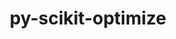 ---
title: "py-scikit-optimize"
layout: cache
categories: [package, develop]
meta: {"versions": ["master"], "compilers": ["gcc@=11.1.0"], "oss": ["ubuntu20.04"], "platforms": ["linux"], "targets": ["ppc64le", "x86_64_v3"], "stacks": ["e4s", "e4s-power", "root"], "num_specs": 37, "num_specs_by_stack": {"e4s-power": 19, "root": 37, "e4s": 18}}
spec_details: [{"hash": "fkri5fcq5dfxevqjwbqbg5t6i63cu2wd", "compiler": "gcc@=11.1.0", "versions": ["master"], "os": "ubuntu20.04", "platform": "linux", "target": "ppc64le", "variants": ["build_system=python_pip", "+gptune", "patches=21f43c9", "+plots"], "stacks": ["e4s-power", "root"], "size": "-", "tarball": "https://binaries.spack.io/develop/build_cache/linux-ubuntu20.04-ppc64le/gcc-11.1.0/py-scikit-optimize-master/linux-ubuntu20.04-ppc64le-gcc-11.1.0-py-scikit-optimize-master-fkri5fcq5dfxevqjwbqbg5t6i63cu2wd.spack"}, {"hash": "6tilok3yjh46fozucixntihhfptjsxqs", "compiler": "gcc@=11.1.0", "versions": ["master"], "os": "ubuntu20.04", "platform": "linux", "target": "ppc64le", "variants": ["build_system=python_pip", "+gptune", "patches=21f43c9", "+plots"], "stacks": ["e4s-power", "root"], "size": "-", "tarball": "https://binaries.spack.io/develop/build_cache/linux-ubuntu20.04-ppc64le/gcc-11.1.0/py-scikit-optimize-master/linux-ubuntu20.04-ppc64le-gcc-11.1.0-py-scikit-optimize-master-6tilok3yjh46fozucixntihhfptjsxqs.spack"}, {"hash": "h6g6oqesk7npzk4x3ppryehut62om56c", "compiler": "gcc@=11.1.0", "versions": ["master"], "os": "ubuntu20.04", "platform": "linux", "target": "ppc64le", "variants": ["build_system=python_pip", "+gptune", "patches=21f43c9", "+plots"], "stacks": ["e4s-power", "root"], "size": "-", "tarball": "https://binaries.spack.io/develop/build_cache/linux-ubuntu20.04-ppc64le/gcc-11.1.0/py-scikit-optimize-master/linux-ubuntu20.04-ppc64le-gcc-11.1.0-py-scikit-optimize-master-h6g6oqesk7npzk4x3ppryehut62om56c.spack"}, {"hash": "fxhsq3pbl3xuylelp2hs5qyh4j6xjmfu", "compiler": "gcc@=11.1.0", "versions": ["master"], "os": "ubuntu20.04", "platform": "linux", "target": "ppc64le", "variants": ["build_system=python_pip", "+gptune", "patches=21f43c9", "+plots"], "stacks": ["e4s-power", "root"], "size": "-", "tarball": "https://binaries.spack.io/develop/build_cache/linux-ubuntu20.04-ppc64le/gcc-11.1.0/py-scikit-optimize-master/linux-ubuntu20.04-ppc64le-gcc-11.1.0-py-scikit-optimize-master-fxhsq3pbl3xuylelp2hs5qyh4j6xjmfu.spack"}, {"hash": "4bijn7r3qhhmigfrbagw5skrcaugbbor", "compiler": "gcc@=11.1.0", "versions": ["master"], "os": "ubuntu20.04", "platform": "linux", "target": "ppc64le", "variants": ["build_system=python_pip", "+gptune", "patches=21f43c9", "+plots"], "stacks": ["e4s-power", "root"], "size": "-", "tarball": "https://binaries.spack.io/develop/build_cache/linux-ubuntu20.04-ppc64le/gcc-11.1.0/py-scikit-optimize-master/linux-ubuntu20.04-ppc64le-gcc-11.1.0-py-scikit-optimize-master-4bijn7r3qhhmigfrbagw5skrcaugbbor.spack"}, {"hash": "5i56scy75qcoflpeupqpicrwxasos7hu", "compiler": "gcc@=11.1.0", "versions": ["master"], "os": "ubuntu20.04", "platform": "linux", "target": "ppc64le", "variants": ["build_system=python_pip", "+gptune", "patches=21f43c9", "+plots"], "stacks": ["e4s-power", "root"], "size": "-", "tarball": "https://binaries.spack.io/develop/build_cache/linux-ubuntu20.04-ppc64le/gcc-11.1.0/py-scikit-optimize-master/linux-ubuntu20.04-ppc64le-gcc-11.1.0-py-scikit-optimize-master-5i56scy75qcoflpeupqpicrwxasos7hu.spack"}, {"hash": "eo4ijaqak63cowutaeargkyyty4i6rot", "compiler": "gcc@=11.1.0", "versions": ["master"], "os": "ubuntu20.04", "platform": "linux", "target": "ppc64le", "variants": ["build_system=python_pip", "+gptune", "patches=21f43c9", "+plots"], "stacks": ["e4s-power", "root"], "size": "-", "tarball": "https://binaries.spack.io/develop/build_cache/linux-ubuntu20.04-ppc64le/gcc-11.1.0/py-scikit-optimize-master/linux-ubuntu20.04-ppc64le-gcc-11.1.0-py-scikit-optimize-master-eo4ijaqak63cowutaeargkyyty4i6rot.spack"}, {"hash": "gecuqbdds3432jxjw7j2yfuv3527jqmu", "compiler": "gcc@=11.1.0", "versions": ["master"], "os": "ubuntu20.04", "platform": "linux", "target": "ppc64le", "variants": ["build_system=python_pip", "+gptune", "patches=21f43c9", "+plots"], "stacks": ["e4s-power", "root"], "size": "-", "tarball": "https://binaries.spack.io/develop/build_cache/linux-ubuntu20.04-ppc64le/gcc-11.1.0/py-scikit-optimize-master/linux-ubuntu20.04-ppc64le-gcc-11.1.0-py-scikit-optimize-master-gecuqbdds3432jxjw7j2yfuv3527jqmu.spack"}, {"hash": "u7lczld3jsd3jsot7eq6w4j7f2tpeimw", "compiler": "gcc@=11.1.0", "versions": ["master"], "os": "ubuntu20.04", "platform": "linux", "target": "ppc64le", "variants": ["build_system=python_pip", "+gptune", "patches=21f43c9", "+plots"], "stacks": ["e4s-power", "root"], "size": "-", "tarball": "https://binaries.spack.io/develop/build_cache/linux-ubuntu20.04-ppc64le/gcc-11.1.0/py-scikit-optimize-master/linux-ubuntu20.04-ppc64le-gcc-11.1.0-py-scikit-optimize-master-u7lczld3jsd3jsot7eq6w4j7f2tpeimw.spack"}, {"hash": "moupemezdiomq2mw2h3nys5gbwtcrp4d", "compiler": "gcc@=11.1.0", "versions": ["master"], "os": "ubuntu20.04", "platform": "linux", "target": "ppc64le", "variants": ["build_system=python_pip", "+gptune", "patches=21f43c9", "+plots"], "stacks": ["e4s-power", "root"], "size": "-", "tarball": "https://binaries.spack.io/develop/build_cache/linux-ubuntu20.04-ppc64le/gcc-11.1.0/py-scikit-optimize-master/linux-ubuntu20.04-ppc64le-gcc-11.1.0-py-scikit-optimize-master-moupemezdiomq2mw2h3nys5gbwtcrp4d.spack"}, {"hash": "kgoglu5dp6qpdkeurjcyhmkmvqswqyeu", "compiler": "gcc@=11.1.0", "versions": ["master"], "os": "ubuntu20.04", "platform": "linux", "target": "ppc64le", "variants": ["build_system=python_pip", "+gptune", "patches=21f43c9", "+plots"], "stacks": ["e4s-power", "root"], "size": "-", "tarball": "https://binaries.spack.io/develop/build_cache/linux-ubuntu20.04-ppc64le/gcc-11.1.0/py-scikit-optimize-master/linux-ubuntu20.04-ppc64le-gcc-11.1.0-py-scikit-optimize-master-kgoglu5dp6qpdkeurjcyhmkmvqswqyeu.spack"}, {"hash": "aeap3a44qbgric7h7otswecjiusdytnj", "compiler": "gcc@=11.1.0", "versions": ["master"], "os": "ubuntu20.04", "platform": "linux", "target": "ppc64le", "variants": ["build_system=python_pip", "+gptune", "patches=21f43c9", "+plots"], "stacks": ["e4s-power", "root"], "size": "-", "tarball": "https://binaries.spack.io/develop/build_cache/linux-ubuntu20.04-ppc64le/gcc-11.1.0/py-scikit-optimize-master/linux-ubuntu20.04-ppc64le-gcc-11.1.0-py-scikit-optimize-master-aeap3a44qbgric7h7otswecjiusdytnj.spack"}, {"hash": "djlwvkagzmk4kh5l2femmipsvxavfvol", "compiler": "gcc@=11.1.0", "versions": ["master"], "os": "ubuntu20.04", "platform": "linux", "target": "ppc64le", "variants": ["build_system=python_pip", "+gptune", "patches=21f43c9", "+plots"], "stacks": ["e4s-power", "root"], "size": "-", "tarball": "https://binaries.spack.io/develop/build_cache/linux-ubuntu20.04-ppc64le/gcc-11.1.0/py-scikit-optimize-master/linux-ubuntu20.04-ppc64le-gcc-11.1.0-py-scikit-optimize-master-djlwvkagzmk4kh5l2femmipsvxavfvol.spack"}, {"hash": "5jjp4kuj5udv7iq67vae2z3skupbxqps", "compiler": "gcc@=11.1.0", "versions": ["master"], "os": "ubuntu20.04", "platform": "linux", "target": "ppc64le", "variants": ["build_system=python_pip", "+gptune", "patches=21f43c9", "+plots"], "stacks": ["e4s-power", "root"], "size": "-", "tarball": "https://binaries.spack.io/develop/build_cache/linux-ubuntu20.04-ppc64le/gcc-11.1.0/py-scikit-optimize-master/linux-ubuntu20.04-ppc64le-gcc-11.1.0-py-scikit-optimize-master-5jjp4kuj5udv7iq67vae2z3skupbxqps.spack"}, {"hash": "vzhj7kqwelko5fbdqyrdkcuiuk2kzhzz", "compiler": "gcc@=11.1.0", "versions": ["master"], "os": "ubuntu20.04", "platform": "linux", "target": "ppc64le", "variants": ["build_system=python_pip", "+gptune", "patches=21f43c9", "+plots"], "stacks": ["e4s-power", "root"], "size": "-", "tarball": "https://binaries.spack.io/develop/build_cache/linux-ubuntu20.04-ppc64le/gcc-11.1.0/py-scikit-optimize-master/linux-ubuntu20.04-ppc64le-gcc-11.1.0-py-scikit-optimize-master-vzhj7kqwelko5fbdqyrdkcuiuk2kzhzz.spack"}, {"hash": "azhho577wq6rbc6d7e3rkptdvh546zz3", "compiler": "gcc@=11.1.0", "versions": ["master"], "os": "ubuntu20.04", "platform": "linux", "target": "ppc64le", "variants": ["build_system=python_pip", "+gptune", "patches=21f43c9", "+plots"], "stacks": ["e4s-power", "root"], "size": "-", "tarball": "https://binaries.spack.io/develop/build_cache/linux-ubuntu20.04-ppc64le/gcc-11.1.0/py-scikit-optimize-master/linux-ubuntu20.04-ppc64le-gcc-11.1.0-py-scikit-optimize-master-azhho577wq6rbc6d7e3rkptdvh546zz3.spack"}, {"hash": "kxbesvz4cflfclh4zint5sa542gszj7n", "compiler": "gcc@=11.1.0", "versions": ["master"], "os": "ubuntu20.04", "platform": "linux", "target": "ppc64le", "variants": ["build_system=python_pip", "+gptune", "patches=21f43c9", "+plots"], "stacks": ["e4s-power", "root"], "size": "-", "tarball": "https://binaries.spack.io/develop/build_cache/linux-ubuntu20.04-ppc64le/gcc-11.1.0/py-scikit-optimize-master/linux-ubuntu20.04-ppc64le-gcc-11.1.0-py-scikit-optimize-master-kxbesvz4cflfclh4zint5sa542gszj7n.spack"}, {"hash": "yntpi3xzzqfq25v4exrr2nifeoagf3qi", "compiler": "gcc@=11.1.0", "versions": ["master"], "os": "ubuntu20.04", "platform": "linux", "target": "ppc64le", "variants": ["build_system=python_pip", "+gptune", "patches=21f43c9", "+plots"], "stacks": ["e4s-power", "root"], "size": "-", "tarball": "https://binaries.spack.io/develop/build_cache/linux-ubuntu20.04-ppc64le/gcc-11.1.0/py-scikit-optimize-master/linux-ubuntu20.04-ppc64le-gcc-11.1.0-py-scikit-optimize-master-yntpi3xzzqfq25v4exrr2nifeoagf3qi.spack"}, {"hash": "uzypqzjbbyq6t5kckeuk5jrjfb5ynnqr", "compiler": "gcc@=11.1.0", "versions": ["master"], "os": "ubuntu20.04", "platform": "linux", "target": "ppc64le", "variants": ["build_system=python_pip", "+gptune", "patches=21f43c9", "+plots"], "stacks": ["e4s-power", "root"], "size": "-", "tarball": "https://binaries.spack.io/develop/build_cache/linux-ubuntu20.04-ppc64le/gcc-11.1.0/py-scikit-optimize-master/linux-ubuntu20.04-ppc64le-gcc-11.1.0-py-scikit-optimize-master-uzypqzjbbyq6t5kckeuk5jrjfb5ynnqr.spack"}, {"hash": "wwzyxtdvph5c7cr3x5kgbkehvduuqr6b", "compiler": "gcc@=11.1.0", "versions": ["master"], "os": "ubuntu20.04", "platform": "linux", "target": "x86_64_v3", "variants": ["build_system=python_pip", "+gptune", "patches=21f43c9", "+plots"], "stacks": ["e4s", "root"], "size": "-", "tarball": "https://binaries.spack.io/develop/build_cache/linux-ubuntu20.04-x86_64_v3/gcc-11.1.0/py-scikit-optimize-master/linux-ubuntu20.04-x86_64_v3-gcc-11.1.0-py-scikit-optimize-master-wwzyxtdvph5c7cr3x5kgbkehvduuqr6b.spack"}, {"hash": "kj3g5p6i5pkwln6gouka4t2jcod4wmnc", "compiler": "gcc@=11.1.0", "versions": ["master"], "os": "ubuntu20.04", "platform": "linux", "target": "x86_64_v3", "variants": ["build_system=python_pip", "+gptune", "patches=21f43c9", "+plots"], "stacks": ["e4s", "root"], "size": "-", "tarball": "https://binaries.spack.io/develop/build_cache/linux-ubuntu20.04-x86_64_v3/gcc-11.1.0/py-scikit-optimize-master/linux-ubuntu20.04-x86_64_v3-gcc-11.1.0-py-scikit-optimize-master-kj3g5p6i5pkwln6gouka4t2jcod4wmnc.spack"}, {"hash": "5jx72pwc2s32r6kdow4przmcvsqalctg", "compiler": "gcc@=11.1.0", "versions": ["master"], "os": "ubuntu20.04", "platform": "linux", "target": "x86_64_v3", "variants": ["build_system=python_pip", "+gptune", "patches=21f43c9", "+plots"], "stacks": ["e4s", "root"], "size": "-", "tarball": "https://binaries.spack.io/develop/build_cache/linux-ubuntu20.04-x86_64_v3/gcc-11.1.0/py-scikit-optimize-master/linux-ubuntu20.04-x86_64_v3-gcc-11.1.0-py-scikit-optimize-master-5jx72pwc2s32r6kdow4przmcvsqalctg.spack"}, {"hash": "hicn5vvxydvvw6lkf3igzyylrricux6n", "compiler": "gcc@=11.1.0", "versions": ["master"], "os": "ubuntu20.04", "platform": "linux", "target": "x86_64_v3", "variants": ["build_system=python_pip", "+gptune", "patches=21f43c9", "+plots"], "stacks": ["e4s", "root"], "size": "-", "tarball": "https://binaries.spack.io/develop/build_cache/linux-ubuntu20.04-x86_64_v3/gcc-11.1.0/py-scikit-optimize-master/linux-ubuntu20.04-x86_64_v3-gcc-11.1.0-py-scikit-optimize-master-hicn5vvxydvvw6lkf3igzyylrricux6n.spack"}, {"hash": "3jkkhvbnuvheprxmai6y3446atn4qj4m", "compiler": "gcc@=11.1.0", "versions": ["master"], "os": "ubuntu20.04", "platform": "linux", "target": "x86_64_v3", "variants": ["build_system=python_pip", "+gptune", "patches=21f43c9", "+plots"], "stacks": ["e4s", "root"], "size": "-", "tarball": "https://binaries.spack.io/develop/build_cache/linux-ubuntu20.04-x86_64_v3/gcc-11.1.0/py-scikit-optimize-master/linux-ubuntu20.04-x86_64_v3-gcc-11.1.0-py-scikit-optimize-master-3jkkhvbnuvheprxmai6y3446atn4qj4m.spack"}, {"hash": "m4zftpguf4ys23mqjwnpfsu7omega7of", "compiler": "gcc@=11.1.0", "versions": ["master"], "os": "ubuntu20.04", "platform": "linux", "target": "x86_64_v3", "variants": ["build_system=python_pip", "+gptune", "patches=21f43c9", "+plots"], "stacks": ["e4s", "root"], "size": "-", "tarball": "https://binaries.spack.io/develop/build_cache/linux-ubuntu20.04-x86_64_v3/gcc-11.1.0/py-scikit-optimize-master/linux-ubuntu20.04-x86_64_v3-gcc-11.1.0-py-scikit-optimize-master-m4zftpguf4ys23mqjwnpfsu7omega7of.spack"}, {"hash": "hy7d4wjywfprwcytdtqoifnhgmo33aee", "compiler": "gcc@=11.1.0", "versions": ["master"], "os": "ubuntu20.04", "platform": "linux", "target": "x86_64_v3", "variants": ["build_system=python_pip", "+gptune", "patches=21f43c9", "+plots"], "stacks": ["e4s", "root"], "size": "-", "tarball": "https://binaries.spack.io/develop/build_cache/linux-ubuntu20.04-x86_64_v3/gcc-11.1.0/py-scikit-optimize-master/linux-ubuntu20.04-x86_64_v3-gcc-11.1.0-py-scikit-optimize-master-hy7d4wjywfprwcytdtqoifnhgmo33aee.spack"}, {"hash": "qiz2xzx3l2od7xjkeauttxpou2dwyt3r", "compiler": "gcc@=11.1.0", "versions": ["master"], "os": "ubuntu20.04", "platform": "linux", "target": "x86_64_v3", "variants": ["build_system=python_pip", "+gptune", "patches=21f43c9", "+plots"], "stacks": ["e4s", "root"], "size": "-", "tarball": "https://binaries.spack.io/develop/build_cache/linux-ubuntu20.04-x86_64_v3/gcc-11.1.0/py-scikit-optimize-master/linux-ubuntu20.04-x86_64_v3-gcc-11.1.0-py-scikit-optimize-master-qiz2xzx3l2od7xjkeauttxpou2dwyt3r.spack"}, {"hash": "oyiqiotosnwxhhu6mapveeskejhtbick", "compiler": "gcc@=11.1.0", "versions": ["master"], "os": "ubuntu20.04", "platform": "linux", "target": "x86_64_v3", "variants": ["build_system=python_pip", "+gptune", "patches=21f43c9", "+plots"], "stacks": ["e4s", "root"], "size": "-", "tarball": "https://binaries.spack.io/develop/build_cache/linux-ubuntu20.04-x86_64_v3/gcc-11.1.0/py-scikit-optimize-master/linux-ubuntu20.04-x86_64_v3-gcc-11.1.0-py-scikit-optimize-master-oyiqiotosnwxhhu6mapveeskejhtbick.spack"}, {"hash": "qkufnkqdcefmozodlzjdt34kimbvwp4c", "compiler": "gcc@=11.1.0", "versions": ["master"], "os": "ubuntu20.04", "platform": "linux", "target": "x86_64_v3", "variants": ["build_system=python_pip", "+gptune", "patches=21f43c9", "+plots"], "stacks": ["e4s", "root"], "size": "-", "tarball": "https://binaries.spack.io/develop/build_cache/linux-ubuntu20.04-x86_64_v3/gcc-11.1.0/py-scikit-optimize-master/linux-ubuntu20.04-x86_64_v3-gcc-11.1.0-py-scikit-optimize-master-qkufnkqdcefmozodlzjdt34kimbvwp4c.spack"}, {"hash": "smkqcltk2hqcrnjbko7kaifqbpwjsfpz", "compiler": "gcc@=11.1.0", "versions": ["master"], "os": "ubuntu20.04", "platform": "linux", "target": "x86_64_v3", "variants": ["build_system=python_pip", "+gptune", "patches=21f43c9", "+plots"], "stacks": ["e4s", "root"], "size": "-", "tarball": "https://binaries.spack.io/develop/build_cache/linux-ubuntu20.04-x86_64_v3/gcc-11.1.0/py-scikit-optimize-master/linux-ubuntu20.04-x86_64_v3-gcc-11.1.0-py-scikit-optimize-master-smkqcltk2hqcrnjbko7kaifqbpwjsfpz.spack"}, {"hash": "zty7ihl2jr3krpmutzqlrg7k2v734mju", "compiler": "gcc@=11.1.0", "versions": ["master"], "os": "ubuntu20.04", "platform": "linux", "target": "x86_64_v3", "variants": ["build_system=python_pip", "+gptune", "patches=21f43c9", "+plots"], "stacks": ["e4s", "root"], "size": "-", "tarball": "https://binaries.spack.io/develop/build_cache/linux-ubuntu20.04-x86_64_v3/gcc-11.1.0/py-scikit-optimize-master/linux-ubuntu20.04-x86_64_v3-gcc-11.1.0-py-scikit-optimize-master-zty7ihl2jr3krpmutzqlrg7k2v734mju.spack"}, {"hash": "jrvksmov4225y66nmebm2ejg7yibtj5i", "compiler": "gcc@=11.1.0", "versions": ["master"], "os": "ubuntu20.04", "platform": "linux", "target": "x86_64_v3", "variants": ["build_system=python_pip", "+gptune", "patches=21f43c9", "+plots"], "stacks": ["e4s", "root"], "size": "-", "tarball": "https://binaries.spack.io/develop/build_cache/linux-ubuntu20.04-x86_64_v3/gcc-11.1.0/py-scikit-optimize-master/linux-ubuntu20.04-x86_64_v3-gcc-11.1.0-py-scikit-optimize-master-jrvksmov4225y66nmebm2ejg7yibtj5i.spack"}, {"hash": "w3rfqf7qzlnki3uy4yend5j66djoipqh", "compiler": "gcc@=11.1.0", "versions": ["master"], "os": "ubuntu20.04", "platform": "linux", "target": "x86_64_v3", "variants": ["build_system=python_pip", "+gptune", "patches=21f43c9", "+plots"], "stacks": ["e4s", "root"], "size": "-", "tarball": "https://binaries.spack.io/develop/build_cache/linux-ubuntu20.04-x86_64_v3/gcc-11.1.0/py-scikit-optimize-master/linux-ubuntu20.04-x86_64_v3-gcc-11.1.0-py-scikit-optimize-master-w3rfqf7qzlnki3uy4yend5j66djoipqh.spack"}, {"hash": "5xfucl5dzecievbv66yjflhyqe3wifli", "compiler": "gcc@=11.1.0", "versions": ["master"], "os": "ubuntu20.04", "platform": "linux", "target": "x86_64_v3", "variants": ["build_system=python_pip", "+gptune", "patches=21f43c9", "+plots"], "stacks": ["e4s", "root"], "size": "-", "tarball": "https://binaries.spack.io/develop/build_cache/linux-ubuntu20.04-x86_64_v3/gcc-11.1.0/py-scikit-optimize-master/linux-ubuntu20.04-x86_64_v3-gcc-11.1.0-py-scikit-optimize-master-5xfucl5dzecievbv66yjflhyqe3wifli.spack"}, {"hash": "qf3tqc5mh7wyomiip6fiv2dgbrmxba24", "compiler": "gcc@=11.1.0", "versions": ["master"], "os": "ubuntu20.04", "platform": "linux", "target": "x86_64_v3", "variants": ["build_system=python_pip", "+gptune", "patches=21f43c9", "+plots"], "stacks": ["e4s", "root"], "size": "-", "tarball": "https://binaries.spack.io/develop/build_cache/linux-ubuntu20.04-x86_64_v3/gcc-11.1.0/py-scikit-optimize-master/linux-ubuntu20.04-x86_64_v3-gcc-11.1.0-py-scikit-optimize-master-qf3tqc5mh7wyomiip6fiv2dgbrmxba24.spack"}, {"hash": "pi6f5zn3ux7zdwvoddfiukjhtczxnzxd", "compiler": "gcc@=11.1.0", "versions": ["master"], "os": "ubuntu20.04", "platform": "linux", "target": "x86_64_v3", "variants": ["build_system=python_pip", "+gptune", "patches=21f43c9", "+plots"], "stacks": ["e4s", "root"], "size": "-", "tarball": "https://binaries.spack.io/develop/build_cache/linux-ubuntu20.04-x86_64_v3/gcc-11.1.0/py-scikit-optimize-master/linux-ubuntu20.04-x86_64_v3-gcc-11.1.0-py-scikit-optimize-master-pi6f5zn3ux7zdwvoddfiukjhtczxnzxd.spack"}, {"hash": "qjhtunwgxiyqha3o5rrrnwklh2zzj26m", "compiler": "gcc@=11.1.0", "versions": ["master"], "os": "ubuntu20.04", "platform": "linux", "target": "x86_64_v3", "variants": ["build_system=python_pip", "+gptune", "patches=21f43c9", "+plots"], "stacks": ["e4s", "root"], "size": "-", "tarball": "https://binaries.spack.io/develop/build_cache/linux-ubuntu20.04-x86_64_v3/gcc-11.1.0/py-scikit-optimize-master/linux-ubuntu20.04-x86_64_v3-gcc-11.1.0-py-scikit-optimize-master-qjhtunwgxiyqha3o5rrrnwklh2zzj26m.spack"}]
---